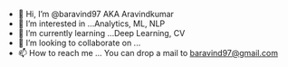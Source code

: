 - 👋 Hi, I’m @baravind97 AKA Aravindkumar
- 👀 I’m interested in ...Analytics, ML, NLP
- 🌱 I’m currently learning ...Deep Learning, CV
- 💞️ I’m looking to collaborate on ...
- 📫 How to reach me ... You can drop a mail to baravind97@gmail.com

<!---
baravind97/baravind97 is a ✨ special ✨ repository because its `README.md` (this file) appears on your GitHub profile.
You can click the Preview link to take a look at your changes.
--->
